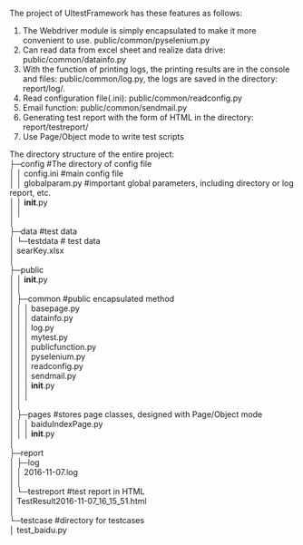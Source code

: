 The project of UItestFramework has these features as follows:<br>
1. The Webdriver module is simply encapsulated to make it more convenient to use. public/common/pyselenium.py<br>
2. Can read data from excel sheet and realize data drive: public/common/datainfo.py<br>
3. With the function of printing logs, the printing results are in the console and files: public/common/log.py, the logs are saved in the directory: report/log/.<br>
4. Read configuration file(.ini): public/common/readconfig.py<br>
5. Email function: public/common/sendmail.py<br>
6. Generating test report with the form of HTML in the directory: report/testreport/<br>
7. Use Page/Object mode to write test scripts<br>

                      
The directory structure of the entire project: <br>
├─config  		#The directory of config file <br>
│  │  config.ini   	#main config file<br>
│  │  globalparam.py  #important global parameters, including directory or log report, etc.<br>
│  │  __init__.py<br>
│  │<br>
│<br>
├─data   	#test data<br>
│  └─testdata     	# test data <br>
│          searKey.xlsx<br>
│<br>
├─public <br>
│  │  __init__.py<br>
│  │<br>
│  ├─common  	#public encapsulated method <br>
│  │  │  basepage.py<br>
│  │  │  datainfo.py<br>
│  │  │  log.py<br>
│  │  │  mytest.py<br>
│  │  │  publicfunction.py<br>
│  │  │  pyselenium.py<br>
│  │  │  readconfig.py<br>
│  │  │  sendmail.py<br>
│  │  │  __init__.py<br>
│  │  │<br>
│  │<br>
│  ├─pages 	#stores page classes, designed with Page/Object mode<br>
│  │  │  baiduIndexPage.py<br>
│  │  │  __init__.py<br>
│<br>
├─report <br>
│  ├─log <br>
│  │      2016-11-07.log<br>
│  │<br>
│  └─testreport  	#test report in HTML <br>
│          TestResult2016-11-07_16_15_51.html<br>
│<br>
└─testcase 	#directory for testcases<br>
    │  test_baidu.py<br>
